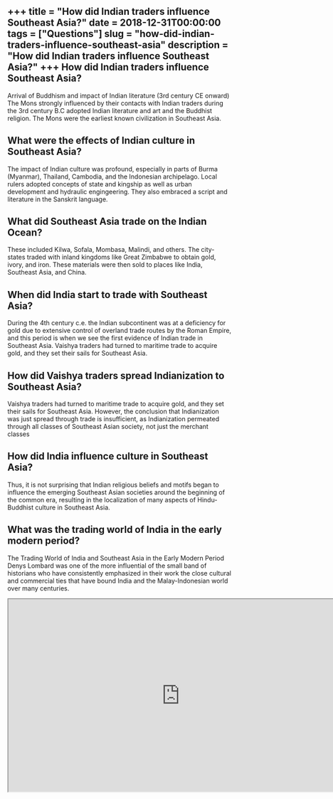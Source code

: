+++
title = "How did Indian traders influence Southeast Asia?"
date = 2018-12-31T00:00:00
tags = ["Questions"]
slug = "how-did-indian-traders-influence-southeast-asia"
description = "How did Indian traders influence Southeast Asia?"
+++
How did Indian traders influence Southeast Asia?
------------------------------------------------

Arrival of Buddhism and impact of Indian literature (3rd century CE onward) The Mons strongly influenced by their contacts with Indian traders during the 3rd century B.C adopted Indian literature and art and the Buddhist religion. The Mons were the earliest known civilization in Southeast Asia.

What were the effects of Indian culture in Southeast Asia?
----------------------------------------------------------

The impact of Indian culture was profound, especially in parts of Burma (Myanmar), Thailand, Cambodia, and the Indonesian archipelago. Local rulers adopted concepts of state and kingship as well as urban development and hydraulic engingeering. They also embraced a script and literature in the Sanskrit language.

What did Southeast Asia trade on the Indian Ocean?
--------------------------------------------------

These included Kilwa, Sofala, Mombasa, Malindi, and others. The city-states traded with inland kingdoms like Great Zimbabwe to obtain gold, ivory, and iron. These materials were then sold to places like India, Southeast Asia, and China.

When did India start to trade with Southeast Asia?
--------------------------------------------------

During the 4th century c.e. the Indian subcontinent was at a deficiency for gold due to extensive control of overland trade routes by the Roman Empire, and this period is when we see the first evidence of Indian trade in Southeast Asia. Vaishya traders had turned to maritime trade to acquire gold, and they set their sails for Southeast Asia.

How did Vaishya traders spread Indianization to Southeast Asia?
---------------------------------------------------------------

Vaishya traders had turned to maritime trade to acquire gold, and they set their sails for Southeast Asia. However, the conclusion that Indianization was just spread through trade is insufficient, as Indianization permeated through all classes of Southeast Asian society, not just the merchant classes

How did India influence culture in Southeast Asia?
--------------------------------------------------

Thus, it is not surprising that Indian religious beliefs and motifs began to influence the emerging Southeast Asian societies around the beginning of the common era, resulting in the localization of many aspects of Hindu-Buddhist culture in Southeast Asia.

What was the trading world of India in the early modern period?
---------------------------------------------------------------

The Trading World of India and Southeast Asia in the Early Modern Period Denys Lombard was one of the more influential of the small band of historians who have consistently emphasized in their work the close cultural and commercial ties that have bound India and the Malay-Indonesian world over many centuries.

<iframe allow="accelerometer; autoplay; clipboard-write; encrypted-media; gyroscope; picture-in-picture" allowfullscreen="" class="__youtube_prefs__  epyt-is-override  no-lazyload" data-no-lazy="1" data-origheight="433" data-origwidth="770" data-skipgform_ajax_framebjll="" height="433" id="_ytid_41015" loading="lazy" src="https://www.youtube.com/embed/5datQMV5Y8E?enablejsapi=1&autoplay=0&cc_load_policy=0&cc_lang_pref=&iv_load_policy=1&loop=0&modestbranding=0&rel=1&fs=1&playsinline=0&autohide=2&theme=dark&color=red&controls=1&" title="YouTube player" width="770"></iframe>